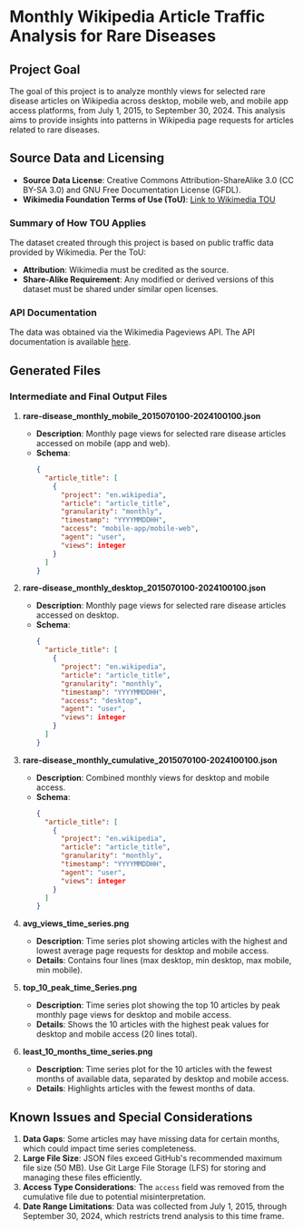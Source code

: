 # Monthly Wikipedia Article Traffic Analysis for Rare Diseases

## Project Goal
The goal of this project is to analyze monthly views for selected rare disease articles on Wikipedia across desktop, mobile web, and mobile app access platforms, from July 1, 2015, to September 30, 2024. This analysis aims to provide insights into patterns in Wikipedia page requests for articles related to rare diseases.

## Source Data and Licensing

- **Source Data License**: Creative Commons Attribution-ShareAlike 3.0 (CC BY-SA 3.0) and GNU Free Documentation License (GFDL).
- **Wikimedia Foundation Terms of Use (ToU)**: [Link to Wikimedia TOU](https://foundation.wikimedia.org/wiki/Terms_of_Use)

### Summary of How TOU Applies
The dataset created through this project is based on public traffic data provided by Wikimedia. Per the ToU:
- **Attribution**: Wikimedia must be credited as the source.
- **Share-Alike Requirement**: Any modified or derived versions of this dataset must be shared under similar open licenses.

### API Documentation
The data was obtained via the Wikimedia Pageviews API. The API documentation is available [here](https://wikitech.wikimedia.org/wiki/Analytics/AQS/Pageviews).

## Generated Files

### Intermediate and Final Output Files
1. **rare-disease_monthly_mobile_2015070100-2024100100.json**  
   - **Description**: Monthly page views for selected rare disease articles accessed on mobile (app and web).
   - **Schema**:
     ```json
     {
       "article_title": [
         {
           "project": "en.wikipedia",
           "article": "article_title",
           "granularity": "monthly",
           "timestamp": "YYYYMMDDHH",
           "access": "mobile-app/mobile-web",
           "agent": "user",
           "views": integer
         }
       ]
     }
     ```

2. **rare-disease_monthly_desktop_2015070100-2024100100.json**  
   - **Description**: Monthly page views for selected rare disease articles accessed on desktop.
   - **Schema**:
     ```json
     {
       "article_title": [
         {
           "project": "en.wikipedia",
           "article": "article_title",
           "granularity": "monthly",
           "timestamp": "YYYYMMDDHH",
           "access": "desktop",
           "agent": "user",
           "views": integer
         }
       ]
     }
     ```

3. **rare-disease_monthly_cumulative_2015070100-2024100100.json**  
   - **Description**: Combined monthly views for desktop and mobile access.
   - **Schema**:
     ```json
     {
       "article_title": [
         {
           "project": "en.wikipedia",
           "article": "article_title",
           "granularity": "monthly",
           "timestamp": "YYYYMMDDHH",
           "agent": "user",
           "views": integer
         }
       ]
     }
     ```

4. **avg_views_time_series.png**  
   - **Description**: Time series plot showing articles with the highest and lowest average page requests for desktop and mobile access.
   - **Details**: Contains four lines (max desktop, min desktop, max mobile, min mobile).

5. **top_10_peak_time_Series.png**  
   - **Description**: Time series plot showing the top 10 articles by peak monthly page views for desktop and mobile access.
   - **Details**: Shows the 10 articles with the highest peak values for desktop and mobile access (20 lines total).

6. **least_10_months_time_series.png**  
   - **Description**: Time series plot for the 10 articles with the fewest months of available data, separated by desktop and mobile access.
   - **Details**: Highlights articles with the fewest months of data.

## Known Issues and Special Considerations

1. **Data Gaps**: Some articles may have missing data for certain months, which could impact time series completeness.
2. **Large File Size**: JSON files exceed GitHub's recommended maximum file size (50 MB). Use Git Large File Storage (LFS) for storing and managing these files efficiently.
3. **Access Type Considerations**: The `access` field was removed from the cumulative file due to potential misinterpretation.
4. **Date Range Limitations**: Data was collected from July 1, 2015, through September 30, 2024, which restricts trend analysis to this time frame.
